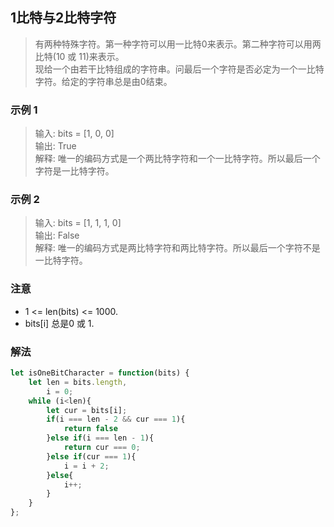 
## 1比特与2比特字符
> 有两种特殊字符。第一种字符可以用一比特0来表示。第二种字符可以用两比特(10 或 11)来表示。      
> 现给一个由若干比特组成的字符串。问最后一个字符是否必定为一个一比特字符。给定的字符串总是由0结束。     

### 示例 1
> 输入: bits = [1, 0, 0]                  
> 输出: True          
> 解释: 唯一的编码方式是一个两比特字符和一个一比特字符。所以最后一个字符是一比特字符。       

### 示例 2
> 输入: bits = [1, 1, 1, 0]               
> 输出: False             
> 解释: 唯一的编码方式是两比特字符和两比特字符。所以最后一个字符不是一比特字符。             


### 注意
+ 1 <= len(bits) <= 1000.       
+ bits[i] 总是0 或 1.      

### 解法 
```javascript 1.8
let isOneBitCharacter = function(bits) {
    let len = bits.length,
        i = 0;
    while (i<len){
        let cur = bits[i];
        if(i === len - 2 && cur === 1){
            return false
        }else if(i === len - 1){
            return cur === 0;
        }else if(cur === 1){
            i = i + 2;
        }else{
            i++;
        }
    }
};
```
